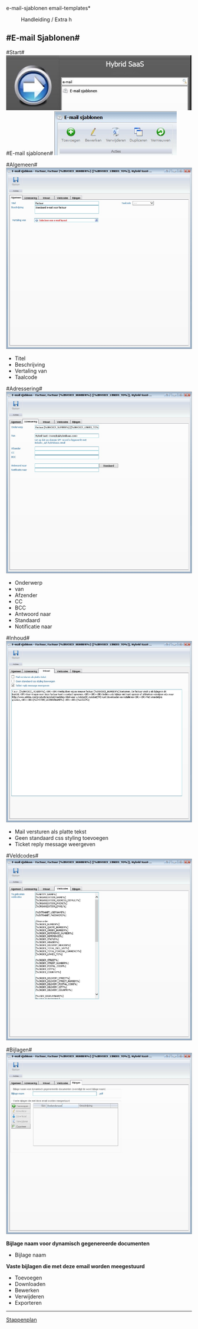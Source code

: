 <properties>
	<page>
		<title>e-mail-sjablonen</title>
		<description>e-mail-sjablonen</description>
		<context>email-templates*</context>
	</page>
	<menu>
		<position>Handleiding / Extra</position>
		<title>E-mail Sjablonen</title>
		<sort>h</sort>
	</menu>
</properties>

#E-mail Sjablonen#
----------

#Start#
![](images/email-start.JPG)
#E-mail sjablonen#
![](images/email-buttonbalk.jpg)

#Algemeen#
![](images/email-algemeen.jpg)

- Titel
- Beschrijving
- Vertaling van
- Taalcode

#Adressering#
![](images/email-adressering.jpg)

- Onderwerp
- van
- Afzender
- CC
- BCC
- Antwoord naar
- Standaard
- Notificatie naar

#Inhoud#
![](images/email-inhoud.jpg)

- Mail versturen als platte tekst
- Geen standaard css styling toevoegen
- Ticket reply message weergeven

#Veldcodes#
![](images/email-veldcodes.jpg)

#Bijlagen#
![](images/email-bijlagen.jpg)

**Bijlage naam voor dynamisch gegenereerde documenten**

- Bijlage naam

**Vaste bijlagen die met deze email worden meegestuurd**

- Toevoegen
- Downloaden
- Bewerken
- Verwijderen
- Exporteren

---------
[Stappenplan](http://hybridsaas.support/pages/handleiding/extra/omgeving)